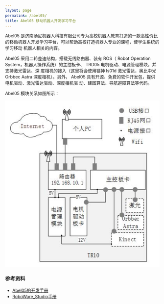 ```yaml
---
layout: page
permalink: /abel05/
title: Abel05 移动机器人开发学习平台
---
```


Abel05 是济南汤尼机器人科技有限公司专为高校机器人教育打造的一款高性价比的移动机器人开发学习平台，可以帮助高校打造机器人专业的课程，使学生系统的学习移动
机器人相关的内容。

Abel05 采用二轮差速结构，搭载无线路由器、装有 ROS（ Robot Operation System，机器人操作系统）的主控板卡、 TRD05 电机驱动、电源管理模块，并支持激光雷达、深
度相机的接入（这里将会使用镭神 ls01d 激光雷达，奥比中光 Orbbec Aatra 深度相机）。另外， Abel05 具有开源、免费的软件开发包，提供电机驱动、激光雷达驱动、深度相机驱
动、建图算法、导航避障算法等代码。

Abel05 模块关系如图所示：

<img src="/assets/img/abel05-models.png">

### 参考资料
- [Abel05的开发手册](assets/download/training-Abel05.pdf)
- [RoboWare_Studio手册](assets/download/RoboWare_Studio_Manual_1.2.0_CHS.pdf)
